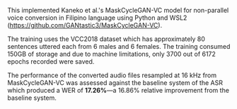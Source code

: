 This implemented Kaneko et al.'s MaskCycleGAN-VC model for non-parallel voice conversion in Filipino language using Python and WSL2 (https://github.com/GANtastic3/MaskCycleGAN-VC). 

The training uses the VCC2018 dataset which has approximately 80 sentences uttered each from 6 males and 6 females. The training consumed 150GB of storage and due to machine limitations, only 3700 out of 6172 epochs recorded were saved.

The performance of the converted audio files resampled at 16 kHz from MaskCycleGAN-VC was assessed against the baseline system of the ASR which produced a WER of **17.26%**—a 16.86% relative improvement from the baseline system.

